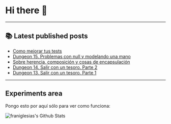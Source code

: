 # Hi there 👋

<!--
**franiglesias/franiglesias** is a ✨ _special_ ✨ repository because its `README.md` (this file) appears on your GitHub profile.

Here are some ideas to get you started:

- 🔭 I’m currently working on ...
- 🌱 I’m currently learning ...
- 👯 I’m looking to collaborate on ...
- 🤔 I’m looking for help with ...
- 💬 Ask me about ...
- 📫 How to reach me: ...
- 😄 Pronouns: ...
- ⚡ Fun fact: ...
-->


---

## 📚 Latest published posts
<!-- TB-FEED:START -->
- [Como mejorar tus tests](https://franiglesias.github.io/test-improvement/)
- [Dungeon 15. Problemas con null y modelando una mano](https://franiglesias.github.io/dungeon-15/)
- [Sobre herencia, composición y cosas de encapsulación](https://franiglesias.github.io/inheritance-composition/)
- [Dungeon 14. Salir con un tesoro. Parte 2](https://franiglesias.github.io/dungeon-14/)
- [Dungeon 13. Salir con un tesoro. Parte 1](https://franiglesias.github.io/dungeon-13/)
<!-- TB-FEED:END -->


---

## Experiments area

Pongo esto por aquí sólo para ver como funciona:

<img alt="franiglesias's Github Stats" src="https://github-readme-stats.vercel.app/api?username=franiglesias&show_icons=true&hide_border=true" />
